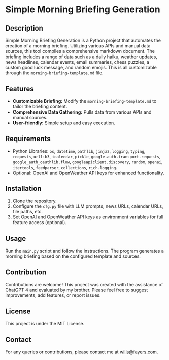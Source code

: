 # Simple Morning Briefing Generation

## Description
Simple Morning Briefing Generation is a Python project that automates the creation of a morning briefing. Utilizing various APIs and manual data sources, this tool compiles a comprehensive markdown document. The briefing includes a range of data such as a daily haiku, weather updates, news headlines, calendar events, email summaries, chess puzzles, a custom good luck message, and random emojis. This is all customizable through the `morning-briefing-template.md` file.

## Features
- **Customizable Briefing:** Modify the `morning-briefing-template.md` to tailor the briefing content.
- **Comprehensive Data Gathering:** Pulls data from various APIs and manual sources.
- **User-friendly:** Simple setup and easy execution.

## Requirements
- Python Libraries: `os`, `datetime`, `pathlib`, `jinja2`, `logging`, `typing`, `requests`, `urllib3`, `icalendar`, `pickle`, `google.auth.transport.requests`, `google_auth_oauthlib.flow`, `googleapiclient.discovery`, `random`, `openai`, `itertools`, `feedparser`, `collections`, `rich.logging`.
- Optional: OpenAI and OpenWeather API keys for enhanced functionality.

## Installation
1. Clone the repository.
2. Configure the `cfg.py` file with LLM prompts, news URLs, calendar URLs, file paths, etc.
3. Set OpenAI and OpenWeather API keys as environment variables for full feature access (optional).

## Usage
Run the `main.py` script and follow the instructions. The program generates a morning briefing based on the configured template and sources.

## Contribution
Contributions are welcome! This project was created with the assistance of ChatGPT 4 and evaluated by my brother. Please feel free to suggest improvements, add features, or report issues.

## License
This project is under the MIT License.

## Contact
For any queries or contributions, please contact me at [wills@fayers.com](mailto:wills@fayers.com).